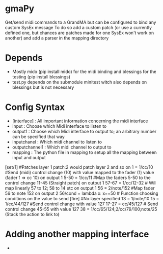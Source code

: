 # gmaPy
Get/send midi commands to a GrandMA but can be configured to bind any custom SysEx message
To do so add a custom patch (or use a currently defined one, but chances are patches made for one SysEx won't work on another) and add a parser in the mapping directory

# Depends
* Mostly mido (pip install mido) for the midi binding and blessings for the testing (pip install blessings)
* test.py depends on the submodule minitest witch also depends on blessings but is not necessary

# Config Syntax

* [interface] : All important information concerning the midi interface
* input : Choose which Midi interface to listen to
* output1 : Choose which Midi interface to output to; an arbitrary number can be specified that way
* inputchanel : Which midi channel to listen to
* outputchannel1 : Which midi channel to output to
* mapping : The python file in mapping to setup all the mapping between input and output

[set/1] #Patches layer 1 patch:2 would patch layer 2 and so on
1 = 1/cc/10 #Send (midi) control change (10) with value mapped to the fader (1) value (fader 1 => cc 10) on output 1
5-50 = 1/cc/11 #Map the faders 5-50 to the control change 11-45 (Straight patch) on output 1
57-67 = 1/cc/12-32 # Will map linearly 57 to 12; 58 to 14 etc on output 1
56 = 2/note/152 #Map fader 56 to note 152 on output 2
56/cond = lambda x: x==50 # Function choosing conditions on the value to send
[fire] #No layer specified
13 = 1/note/10
15 = 1/cc/44/127 #Send control change with value 127
17-27 = cc/45/127 # Send control change 45-55 with value 127
38 = 1/cc/65/124;2/cc/79/100;note/25 (Stack the action to link to)

# Adding another mapping interface
*
